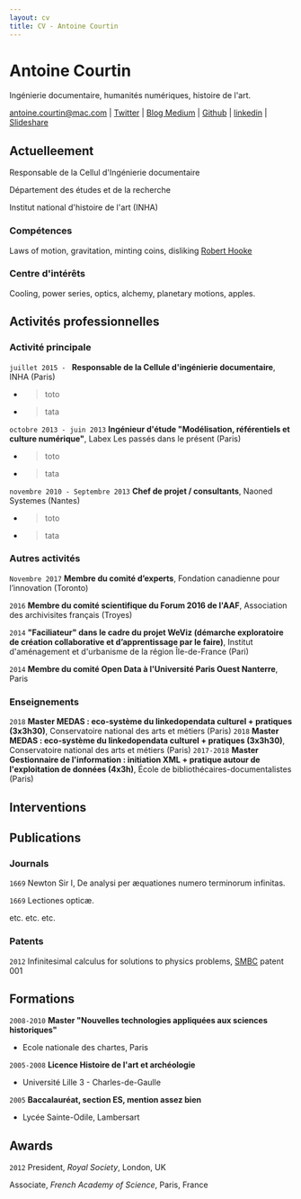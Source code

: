 ```yaml
---
layout: cv
title: CV - Antoine Courtin
---
```

# Antoine Courtin
Ingénierie documentaire, humanités numériques, histoire de l'art.

<div id="webaddress">
<a href="antoine.courtin@mac.com">antoine.courtin@mac.com</a>
| <a href="http://twitter.com/seeksanusername">Twitter</a>
| <a href="https://medium.com/@seeksanusername">Blog Medium</a>
| <a href="https://github.com/antoinecourtin">Github</a>
| <a href="http://goo.gl/e7dTfu">linkedin</a>
| <a href="http://fr.slideshare.net/antoinecourtin">Slideshare</a>
</div>


## Actuelleement

Responsable de la Cellul d'Ingénierie documentaire

Département des études et de la recherche

Institut national d'histoire de l'art (INHA)

### Compétences

Laws of motion, gravitation, minting coins, disliking [Robert Hooke](http://en.wikipedia.org/wiki/Robert_Hooke)


### Centre d'intérêts

Cooling, power series, optics, alchemy, planetary motions, apples.


## Activités professionnelles
### Activité principale

`juillet 2015 - `
__Responsable de la Cellule d'ingénierie documentaire__, INHA (Paris)

- > toto
- > tata

`octobre 2013 - juin 2013`
__Ingénieur d'étude "Modélisation, référentiels et culture numérique"__, Labex Les passés dans le présent  (Paris)

- > toto
- > tata

`novembre 2010 - Septembre 2013`
__Chef de projet / consultants__, Naoned Systemes (Nantes)

- > toto
- > tata

### Autres activités

`Novembre 2017`
__Membre du comité d’experts__, Fondation canadienne pour l’innovation (Toronto)

`2016`
__Membre du comité scientifique du Forum 2016 de l'AAF__, Association des archivisites français (Troyes)

`2014`
__"Faciliateur" dans le cadre du projet WeViz (démarche exploratoire de création collaborative et d’apprentissage par le faire)__, Institut d'aménagement et d'urbanisme de la région Île-de-France (Pari)

`2014`
__Membre du comité Open Data à l'Université Paris Ouest Nanterre__, Paris

### Enseignements
`2018`
__Master MEDAS : eco-système du linkedopendata culturel + pratiques (3x3h30)__, Conservatoire national des arts et métiers (Paris)
`2018`
__Master MEDAS : eco-système du linkedopendata culturel + pratiques (3x3h30)__, Conservatoire national des arts et métiers (Paris)
`2017-2018`
__Master Gestionnaire de l'information : initiation XML + pratique autour de l'exploitation de données (4x3h)__, École de bibliothécaires-documentalistes (Paris)


## Interventions

## Publications

<!-- A list is also available [online](http://scholar.google.co.uk/citations?user=LTOTl0YAAAAJ) -->

### Journals

`1669`
Newton Sir I, De analysi per æquationes numero terminorum infinitas.

`1669`
Lectiones opticæ.

etc. etc. etc.

### Patents

`2012`
Infinitesimal calculus for solutions to physics problems, [SMBC](http://www.techdirt.com/articles/20121011/09312820678/if-patents-had-been-around-time-newton.shtml) patent 001



## Formations

`2008-2010`
__Master "Nouvelles technologies appliquées aux sciences historiques"__

- Ecole nationale des chartes, Paris

`2005-2008`
__Licence Histoire de l'art et archéologie__

- Université Lille 3 - Charles-de-Gaulle

`2005`
__Baccalauréat, section ES, mention assez bien__

- Lycée Sainte-Odile, Lambersart




## Awards

`2012`
President, *Royal Society*, London, UK

Associate, *French Academy of Science*, Paris, France



<!-- ### Footer

Last updated: May 2018 -->
